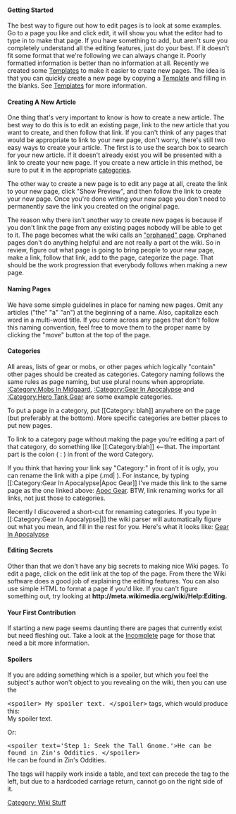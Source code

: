 #### Getting Started

The best way to figure out how to edit pages is to look at some
examples. Go to a page you like and click edit, it will show you what
the editor had to type in to make that page. If you have something to
add, but aren't sure you completely understand all the editing features,
just do your best. If it doesn't fit some format that we're following we
can always change it. Poorly formatted information is better than no
information at all. Recently we created some
[Templates](:Category:Templates.md "wikilink") to make it easier to
create new pages. The idea is that you can quickly create a new page by
copying a [Template](:Category:Templates.md "wikilink") and filling in
the blanks. See [Templates](:Category:Templates.md "wikilink") for more
information.

#### Creating A New Article

One thing that's very important to know is how to create a new article.
The best way to do this is to edit an existing page, link to the new
article that you want to create, and then follow that link. If you can't
think of any pages that would be appropriate to link to your new page,
don't worry, there's still two easy ways to create your article. The
first is to use the search box to search for your new article. If it
doesn't already exist you will be presented with a link to create your
new page. If you create a new article in this method, be sure to put it
in the appropriate [categories](Special:Categories.md "wikilink").

The other way to create a new page is to edit any page at all, create
the link to your new page, click "Show Preview", and then follow the
link to create your new page. Once you're done writing your new page you
don't need to permanently save the link you created on the original
page.

The reason why there isn't another way to create new pages is because if
you don't link the page from any existing pages nobody will be able to
get to it. The page becomes what the wiki calls an ["orphaned"
page](:Special:Lonelypages.md "wikilink"). Orphaned pages don't do
anything helpful and are not really a part ot the wiki. So in review,
figure out what page is going to bring people to your new page, make a
link, follow that link, add to the page, categorize the page. That
should be the work progression that everybody follows when making a new
page.

#### Naming Pages

We have some simple guidelines in place for naming new pages. Omit any
articles ("the" "a" "an") at the beginning of a name. Also, capitalize
each word in a multi-word title. If you come across any pages that don't
follow this naming convention, feel free to move them to the proper name
by clicking the "move" button at the top of the page.

#### Categories

All areas, lists of gear or mobs, or other pages which logically
"contain" other pages should be created as categories. Category naming
follows the same rules as page naming, but use plural nouns when
appropriate. [:Category:Mobs In
Midgaard](:Category:Mobs_In_Midgaard "wikilink"), [:Category:Gear In
Apocalypse](:Category:Gear_In_Apocalypse "wikilink") and [:Category:Hero
Tank Gear](:Category:Hero_Tank_Gear "wikilink") are some example
categories.

To put a page in a category, put \[\[Category: blah\]\] anywhere on the
page (but preferably at the bottom). More specific categories are better
places to put new pages.

To link to a category page without making the page you're editing a part
of that category, do something like \[\[:Category:blah\]\] \<--that. The
important part is the colon ( : ) in front of the word Category.

If you think that having your link say "Category:" in front of it is
ugly, you can rename the link with a pipe (.md\| ). For instance, by
typing \[\[:Category:Gear In Apocalypse\|Apoc Gear\]\] I've made this
link to the same page as the one linked above: [Apoc
Gear](:Category:Gear_In_Apocalypse.md "wikilink"). BTW, link renaming
works for all links, not just those to categories.

Recently I discovered a short-cut for renaming categories. If you type
in \[\[:Category:Gear In Apocalypse\|\]\] the wiki parser will
automatically figure out what you mean, and fill in the rest for you.
Here's what it looks like: [Gear In
Apocalypse](:Category:Gear_In_Apocalypse.md "wikilink")

#### Editing Secrets

Other than that we don't have any big secrets to making nice Wiki pages.
To edit a page, click on the edit link at the top of the page. From
there the Wiki software does a good job of explaining the editing
features. You can also use simple HTML to format a page if you'd like.
If you can't figure something out, try looking at
**ht<b></b>tp://meta.wikimedia.org/wiki/Help:Editing.**

#### Your First Contribution

If starting a new page seems daunting there are pages that currently
exist but need fleshing out. Take a look at the
[Incomplete](:Category:Incomplete.md "wikilink") page for those that
need a bit more information.

#### Spoilers

If you are adding something which is a spoiler, but which you feel the
subject's author won't object to you revealing on the wiki, then you can
use the

<big>`<spoiler> My spoiler text. </spoiler>`</big> tags, which would
produce this:  
<spoiler>My spoiler text.</spoiler>

Or:

<big>`<spoiler text='Step 1: Seek the Tall Gnome.'>He can be found in Zin's Oddities. </spoiler>`  
</big> <spoiler text='Step 1: Seek the Tall Gnome.'>He can be found in
Zin's Oddities. </spoiler>

The tags will happily work inside a table, and text can precede the tag
to the left, but due to a hardcoded carriage return, cannot go on the
right side of it.

[Category: Wiki Stuff](Category:_Wiki_Stuff "wikilink")
